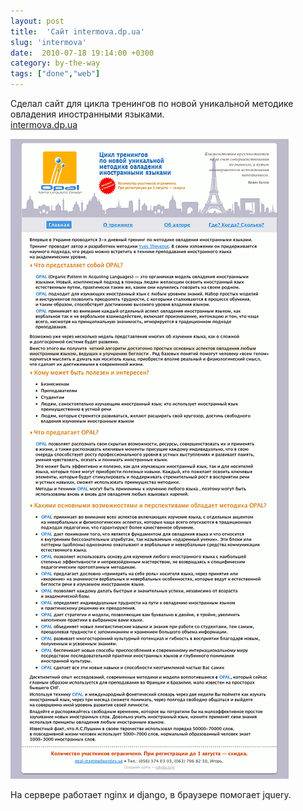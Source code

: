 ```yaml
---
layout: post
title:  'Сайт intermova.dp.ua'
slug: 'intermova'
date:  2010-07-18 19:14:00 +0300
category: by-the-way
tags: ["done","web"]
---
```


Сделал сайт для цикла тренингов по новой уникальной методике овладения иностранными языками.  
[intermova.dp.ua](http://intermova.dp.ua/)

![OPAL](/assets/files/intermova.dp.ua.png "Цикл тренингов по новой уникальной методике овладения иностранными языками")

На сервере работает nginx и django, в браузере помогает jquery.


